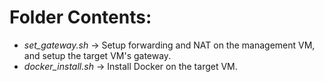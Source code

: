 # Folder Contents:
- *set_gateway.sh* -> Setup forwarding and NAT on the management VM, and setup the target VM's gateway.
- *docker_install.sh* -> Install Docker on the target VM.
